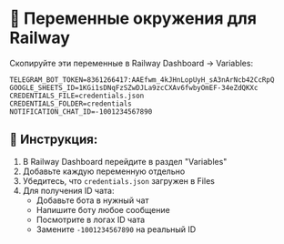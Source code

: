 # 🔧 Переменные окружения для Railway

Скопируйте эти переменные в Railway Dashboard → Variables:

```
TELEGRAM_BOT_TOKEN=8361266417:AAEfwm_4kJHnLopUyH_sA3nArNcb42CcRpQ
GOOGLE_SHEETS_ID=1KGi1sDNqFzSZwDJLa9zcCXAv6fwbyOmEF-34eZdQKXc
CREDENTIALS_FILE=credentials.json
CREDENTIALS_FOLDER=credentials
NOTIFICATION_CHAT_ID=-1001234567890
```

## 📝 Инструкция:

1. В Railway Dashboard перейдите в раздел "Variables"
2. Добавьте каждую переменную отдельно
3. Убедитесь, что `credentials.json` загружен в Files
4. Для получения ID чата:
   - Добавьте бота в нужный чат
   - Напишите боту любое сообщение
   - Посмотрите в логах ID чата
   - Замените `-1001234567890` на реальный ID
